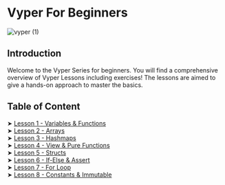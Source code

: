 # Vyper For Beginners
![vyper (1)](https://github.com/razacodespython/Vyper-For-Beginners/assets/76620622/02fec3f5-c442-4f63-8fa5-66e50b6d1652)

## Introduction
Welcome to the Vyper Series for beginners. You will find a comprehensive overview of Vyper Lessons including exercises! The lessons are aimed to give a hands-on approach to master the basics.

## Table of Content
➤ [Lesson 1 - Variables & Functions](https://github.com/razacodespython/Vyper-For-Beginners/tree/main/Lesson-1-Variables-Constructors)  
➤ [Lesson 2 - Arrays](https://github.com/razacodespython/Vyper-For-Beginners/tree/main/Lesson-2-Arrays)  
➤ [Lesson 3 - Hashmaps](https://github.com/razacodespython/Vyper-For-Beginners/tree/main/Lesson-3-Hashmaps)  
➤ [Lesson 4 - View & Pure Functions](https://github.com/razacodespython/Vyper-For-Beginners/tree/main/Lesson-4-View-Pure-Functions)  
➤ [Lesson 5 - Structs](https://github.com/razacodespython/Vyper-For-Beginners/tree/main/Lesson-5-Structs)  
➤ [Lesson 6 - If-Else & Assert](https://github.com/razacodespython/Vyper-For-Beginners/tree/main/Lesson-6-If-Else-Assert)  
➤ [Lesson 7 - For Loop](https://github.com/razacodespython/Vyper-For-Beginners/tree/main/Lesson-7-For-Loop)  
➤ [Lesson 8 - Constants & Immutable](https://github.com/razacodespython/Vyper-For-Beginners/tree/main/Lesson-8-Constants-Immutables)  
